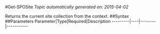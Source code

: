 #Get-SPOSite
*Topic automatically generated on: 2015-04-02*

Returns the current site collection from the context.
##Syntax
##Parameters
Parameter|Type|Required|Description
---------|----|--------|-----------
